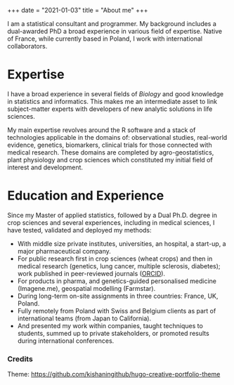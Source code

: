 +++
date = "2021-01-03"
title = "About me"
+++

I am a statistical consultant and programmer.
My background includes a dual-awarded PhD a broad experience
in various field of expertise.
Native of France, while currently based in Poland, I work with
international collaborators.

# Expertise

I have a broad experience in several fields of _Biology_
and good knowledge in statistics and informatics.
This makes me an intermediate asset to link subject-matter experts with
developers of new analytic solutions in life sciences.

My main expertise revolves around the R software and a stack of
technologies applicable in the domains of:
observational studies, real-world evidence, genetics, biomarkers,
clinical trials for those connected with medical research.
These domains are completed by agro-geostatistics, plant physiology and
crop sciences which constituted my initial field of interest and development.

# Education and Experience

Since my Master of applied statistics, followed by a Dual Ph.D. degree in
crop sciences and several experiences, including in medical sciences,
I have tested, validated and deployed my methods:

- With middle size private institutes, universities, an hospital, a
  start-up, a major pharmaceutical company.
- For public research first in crop sciences (wheat crops) and then
  in medical research
  (genetics, lung cancer, multiple sclerosis, diabetes);
   work published in peer-reviewed journals
  (<a href="http://orcid.org/0000-0003-0524-5755" target="_blank">ORCID</a>).
- For products in pharma, 
  and genetics-guided personalised medicine (Imagene.me),
  geospatial modelling (Farmstar).
- During long-term on-site assignments in three countries: France, UK, Poland.
- Fully remotely from Poland with Swiss and Belgium clients as part of
  international teams (from Japan to California).
- And presented my work within companies, taught techniques to
  students, summed up to private stakeholders, or promoted results
  during international conferences.

### Credits

Theme: <https://github.com/kishaningithub/hugo-creative-portfolio-theme>

[modeline]: # ( vim: set foldlevel=0 spell spelllang=en_gb: )
